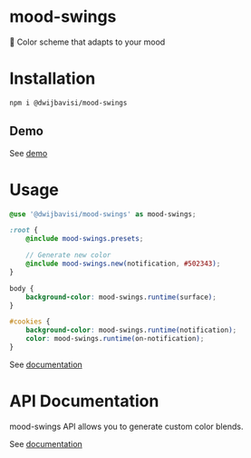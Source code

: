 # mood-swings
🎨 Color scheme that adapts to your mood

# Installation

```sh
npm i @dwijbavisi/mood-swings
```

## Demo

See [demo](https://TaciturnCoder.github.io/mood-swings/spec/demo)

# Usage

```scss
@use '@dwijbavisi/mood-swings' as mood-swings;

:root {
    @include mood-swings.presets;

    // Generate new color
    @include mood-swings.new(notification, #502343);
}

body {
    background-color: mood-swings.runtime(surface);
}

#cookies {
    background-color: mood-swings.runtime(notification);
    color: mood-swings.runtime(on-notification);
}
```

See [documentation](https://TaciturnCoder.github.io/mood-swings/spec/design)

# API Documentation
mood-swings API allows you to generate custom color blends.

See [documentation](https://TaciturnCoder.github.io/mood-swings/docs/api)
